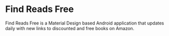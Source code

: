 # Find Reads Free

Find Reads Free is a Material Design based Android application that updates daily with new links to discounted and free books on Amazon.
